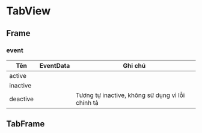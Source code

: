 # TabView


## Frame

### event

| Tên        | EventData | Ghi chú                                          |
|------------|-----------|--------------------------------------------------|
| active     |           |                                                  |
| inactive   |           |                                                  |
| deactive   |           | Tương tự inactive, không sử dụng vì lỗi chính tả |


## TabFrame

